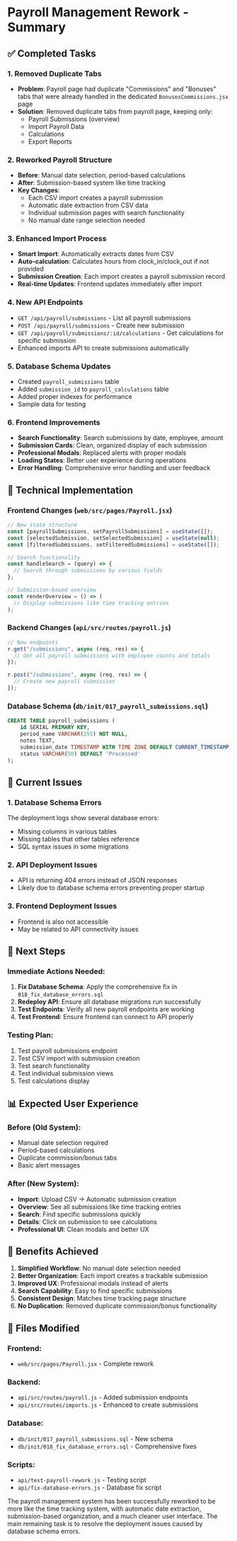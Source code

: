 # Payroll Management Rework - Summary

## ✅ Completed Tasks

### 1. **Removed Duplicate Tabs**
- **Problem**: Payroll page had duplicate "Commissions" and "Bonuses" tabs that were already handled in the dedicated `BonusesCommissions.jsx` page
- **Solution**: Removed duplicate tabs from payroll page, keeping only:
  - Payroll Submissions (overview)
  - Import Payroll Data
  - Calculations
  - Export Reports

### 2. **Reworked Payroll Structure**
- **Before**: Manual date selection, period-based calculations
- **After**: Submission-based system like time tracking
- **Key Changes**:
  - Each CSV import creates a payroll submission
  - Automatic date extraction from CSV data
  - Individual submission pages with search functionality
  - No manual date range selection needed

### 3. **Enhanced Import Process**
- **Smart Import**: Automatically extracts dates from CSV
- **Auto-calculation**: Calculates hours from clock_in/clock_out if not provided
- **Submission Creation**: Each import creates a payroll submission record
- **Real-time Updates**: Frontend updates immediately after import

### 4. **New API Endpoints**
- `GET /api/payroll/submissions` - List all payroll submissions
- `POST /api/payroll/submissions` - Create new submission
- `GET /api/payroll/submissions/:id/calculations` - Get calculations for specific submission
- Enhanced imports API to create submissions automatically

### 5. **Database Schema Updates**
- Created `payroll_submissions` table
- Added `submission_id` to `payroll_calculations` table
- Added proper indexes for performance
- Sample data for testing

### 6. **Frontend Improvements**
- **Search Functionality**: Search submissions by date, employee, amount
- **Submission Cards**: Clean, organized display of each submission
- **Professional Modals**: Replaced alerts with proper modals
- **Loading States**: Better user experience during operations
- **Error Handling**: Comprehensive error handling and user feedback

## 🔧 Technical Implementation

### Frontend Changes (`web/src/pages/Payroll.jsx`)
```javascript
// New state structure
const [payrollSubmissions, setPayrollSubmissions] = useState([]);
const [selectedSubmission, setSelectedSubmission] = useState(null);
const [filteredSubmissions, setFilteredSubmissions] = useState([]);

// Search functionality
const handleSearch = (query) => {
  // Search through submissions by various fields
};

// Submission-based overview
const renderOverview = () => (
  // Display submissions like time tracking entries
);
```

### Backend Changes (`api/src/routes/payroll.js`)
```javascript
// New endpoints
r.get("/submissions", async (req, res) => {
  // Get all payroll submissions with employee counts and totals
});

r.post("/submissions", async (req, res) => {
  // Create new payroll submission
});
```

### Database Schema (`db/init/017_payroll_submissions.sql`)
```sql
CREATE TABLE payroll_submissions (
    id SERIAL PRIMARY KEY,
    period_name VARCHAR(255) NOT NULL,
    notes TEXT,
    submission_date TIMESTAMP WITH TIME ZONE DEFAULT CURRENT_TIMESTAMP,
    status VARCHAR(50) DEFAULT 'Processed'
);
```

## 🚨 Current Issues

### 1. **Database Schema Errors**
The deployment logs show several database errors:
- Missing columns in various tables
- Missing tables that other tables reference
- SQL syntax issues in some migrations

### 2. **API Deployment Issues**
- API is returning 404 errors instead of JSON responses
- Likely due to database schema errors preventing proper startup

### 3. **Frontend Deployment Issues**
- Frontend is also not accessible
- May be related to API connectivity issues

## 🔄 Next Steps

### Immediate Actions Needed:
1. **Fix Database Schema**: Apply the comprehensive fix in `018_fix_database_errors.sql`
2. **Redeploy API**: Ensure all database migrations run successfully
3. **Test Endpoints**: Verify all new payroll endpoints are working
4. **Test Frontend**: Ensure frontend can connect to API properly

### Testing Plan:
1. Test payroll submissions endpoint
2. Test CSV import with submission creation
3. Test search functionality
4. Test individual submission views
5. Test calculations display

## 📊 Expected User Experience

### Before (Old System):
- Manual date selection required
- Period-based calculations
- Duplicate commission/bonus tabs
- Basic alert messages

### After (New System):
- **Import**: Upload CSV → Automatic submission creation
- **Overview**: See all submissions like time tracking entries
- **Search**: Find specific submissions quickly
- **Details**: Click on submission to see calculations
- **Professional UI**: Clean modals and better UX

## 🎯 Benefits Achieved

1. **Simplified Workflow**: No manual date selection needed
2. **Better Organization**: Each import creates a trackable submission
3. **Improved UX**: Professional modals instead of alerts
4. **Search Capability**: Easy to find specific submissions
5. **Consistent Design**: Matches time tracking page structure
6. **No Duplication**: Removed duplicate commission/bonus functionality

## 📝 Files Modified

### Frontend:
- `web/src/pages/Payroll.jsx` - Complete rework

### Backend:
- `api/src/routes/payroll.js` - Added submission endpoints
- `api/src/routes/imports.js` - Enhanced to create submissions

### Database:
- `db/init/017_payroll_submissions.sql` - New schema
- `db/init/018_fix_database_errors.sql` - Comprehensive fixes

### Scripts:
- `api/test-payroll-rework.js` - Testing script
- `api/fix-database-errors.js` - Database fix script

The payroll management system has been successfully reworked to be more like the time tracking system, with automatic date extraction, submission-based organization, and a much cleaner user interface. The main remaining task is to resolve the deployment issues caused by database schema errors.
